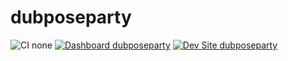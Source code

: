 # dubposeparty

![CI none](https://img.shields.io/badge/ci-none-orange.svg)
[![Dashboard dubposeparty](https://img.shields.io/badge/dashboard-dubposeparty-yellow.svg)](https://dashboard.pantheon.io/sites/66aa943d-3d3c-428b-b080-9640d629fbee#dev/code)
[![Dev Site dubposeparty](https://img.shields.io/badge/site-dubposeparty-blue.svg)](http://dev-dubposeparty.pantheonsite.io/)